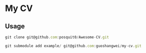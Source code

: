 # My CV
## Usage
```javascript
git clone git@github.com:posquit0/Awesome-CV.git

git submodule add example/ git@github.com:guoshangwei/my-cv.git



```